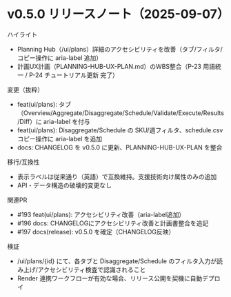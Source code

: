 # v0.5.0 リリースノート（2025-09-07）

ハイライト
- Planning Hub（/ui/plans）詳細のアクセシビリティを改善（タブ/フィルタ/コピー操作に aria-label 追加）
- 計画UX計画（PLANNING-HUB-UX-PLAN.md）のWBS整合（P-23 用語統一 / P-24 チュートリアル更新 完了）

変更（抜粋）
- feat(ui/plans): タブ（Overview/Aggregate/Disaggregate/Schedule/Validate/Execute/Results/Diff）に aria-label を付与
- feat(ui/plans): Disaggregate/Schedule の SKU/週フィルタ、schedule.csv コピー操作に aria-label を追加
- docs: CHANGELOG を v0.5.0 に更新、PLANNING-HUB-UX-PLAN を整合

移行/互換性
- 表示ラベルは従来通り（英語）で互換維持。支援技術向け属性のみの追加
- API・データ構造の破壊的変更なし

関連PR
- #193 feat(ui/plans): アクセシビリティ改善（aria-label追加）
- #196 docs: CHANGELOGにアクセシビリティ改善と計画書整合を追記
- #197 docs(release): v0.5.0 を確定（CHANGELOG反映）

検証
- /ui/plans/{id} にて、各タブと Disaggregate/Schedule のフィルタ入力が読み上げ/アクセシビリティ検査で認識されること
- Render 連携ワークフローが有効な場合、リリース公開を契機に自動デプロイ
